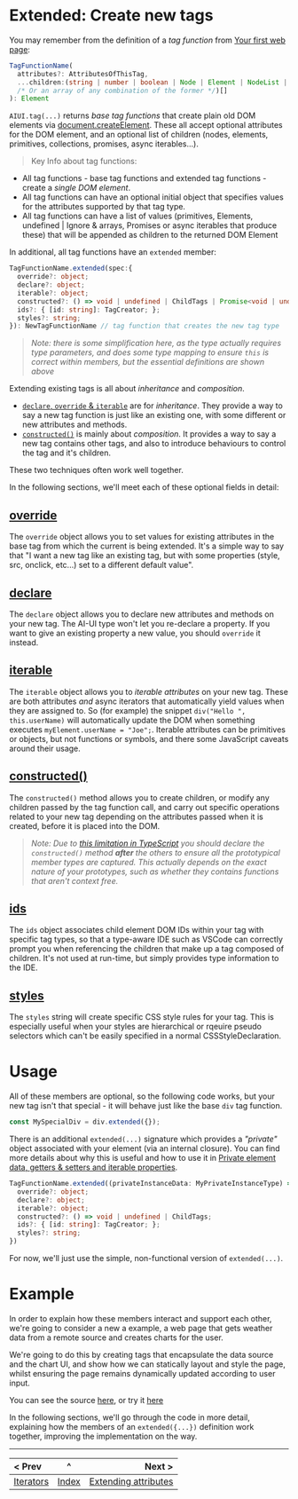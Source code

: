 # Extended: Create new tags

You may remember from the definition of a *tag function* from [Your first web page](./your-first-web-page.md#the-general-function-signature-of-a-tag-creation-function-is):

```typescript
TagFunctionName(
  attributes?: AttributesOfThisTag,
  ...children:(string | number | boolean | Node | Element | NodeList | HTMLCollection
  /* Or an array of any combination of the former */)[]
): Element
```

`AIUI.tag(...)` returns *base tag functions* that create plain old DOM elements via [document.createElement](https://developer.mozilla.org/en-US/docs/Web/API/Document/createElement). These all accept optional attributes for the DOM element, and an optional list of children (nodes, elements, primitives, collections, promises, async iterables...).

> Key Info about tag functions:
- All tag functions - base tag functions and extended tag functions - create a _single DOM element_.
- All tag functions can have an optional initial object that specifies values for the attributes supported by that tag type.
- All tag functions can have a list of values (primitives, Elements, undefined | Ignore & arrays, Promises or async iterables that produce these) that will be appended as children to the returned DOM Element

In additional, all tag functions have an `extended` member:

```typescript
TagFunctionName.extended(spec:{
  override?: object;
  declare?: object;
  iterable?: object;
  constructed?: () => void | undefined | ChildTags | Promise<void | undefined | ChildTags>;
  ids?: { [id: string]: TagCreator; };
  styles?: string;
}): NewTagFunctionName // tag function that creates the new tag type
```
> _Note: there is some simplification here, as the type actually requires type parameters, and does some type mapping to ensure `this` is correct within members, but the essential definitions are shown above_

Extending existing tags is all about _inheritance_ and _composition_.

* [`declare`, `override` & `iterable`](./prototype.md) are for _inheritance_. They provide a way to say a new tag function is just like an existing one, with some different or new attributes and methods.
* [`constructed()`](./constructed.md) is mainly about _composition_. It provides a way to say a new tag contains other tags, and also to introduce behaviours to control the tag and it's children.

These two techniques often work well together.

In the following sections, we'll meet each of these optional fields in detail:

## [override](./prototype.md)
The `override` object allows you to set values for existing attributes in the base tag from which the current is being extended. It's a simple way to say that "I want a new tag like an existing tag, but with some properties (style, src, onclick, etc...) set to a different default value".

## [declare](./prototype.md)
The `declare` object allows you to declare new attributes and methods on your new tag. The AI-UI type won't let you re-declare a property. If you want to give an existing property a new value, you should `override` it instead.

## [iterable](./prototype.md)
The `iterable` object allows you to *iterable attributes* on your new tag. These are both attributes _and_ async iterators that automatically yield values when they are assigned to. So (for example) the snippet `div("Hello ", this.userName)` will automatically update the DOM when something executes `myElement.userName = "Joe";`. Iterable attributes can be primitives or objects, but not functions or symbols, and there some JavaScript caveats around their usage.

## [constructed()](./constructed.md)
The `constructed()` method allows you to create children, or modify any children passed by the tag function call, and carry out specific operations related to your new tag depending on the attributes passed when it is created, before it is placed into the DOM.

> _Note: Due to [this limitation in TypeScript](https://github.com/microsoft/TypeScript/issues/47599) you should declare the `constructed()` method **after** the others to ensure all the prototypical member types are captured. This actually depends on the exact nature of your prototypes, such as whether they contains functions that aren't context free._

## [ids](./ids.md)
The `ids` object associates child element DOM IDs within your tag with specific tag types, so that a type-aware IDE such as VSCode can correctly prompt you when referencing the children that make up a tag composed of children. It's not used at run-time, but simply provides type information to the IDE.

## [styles](./styles.md)
The `styles` string will create specific CSS style rules for your tag. This is especially useful when your styles are hierarchical or rqeuire pseudo selectors which can't be easily specified in a normal CSSStyleDeclaration.

# Usage

All of these members are optional, so the following code works, but your new tag isn't that special - it will behave just like the base `div` tag function.

```javascript
const MySpecialDiv = div.extended({});
```

There is an additional `extended(...)` signature which provides a _"private"_ object associated with your element (via an internal closure). You can find more details about why this is useful and how to use it in [Private element data, getters & setters and iterable properties](./instance.md).

```typescript
TagFunctionName.extended((privateInstanceData: MyPrivateInstanceType) => {
  override?: object;
  declare?: object;
  iterable?: object;
  constructed?: () => void | undefined | ChildTags;
  ids?: { [id: string]: TagCreator; };
  styles?: string;
})
```
For now, we'll just use the simple, non-functional version of `extended(...)`.

# Example

In order to explain how these members interact and support each other, we're going to consider a new a example, a web page that gets weather data from a remote source and creates charts for the user.

We're going to do this by creating tags that encapsulate the data source and the chart UI, and show how we can statically layout and style the page, whilst ensuring the page remains dynamically updated according to user input.

You can see the source [here](./examples/ts/weather.ts), or try it [here](https://raw.githack.com/MatAtBread/AI-UI/0.9.11/guide/examples/ts/ts-example.html?weather.ts)

In the following sections, we'll go through the code in more detail, explaining how the members of an `extended({...})` definition work together, improving the implementation on the way.

____

| < Prev | ^ |  Next > |
|:-------|:-:|--------:|
| [Iterators](./iterators-usage.md) | [Index](./index.md) | [Extending attributes](./prototype.md) |



